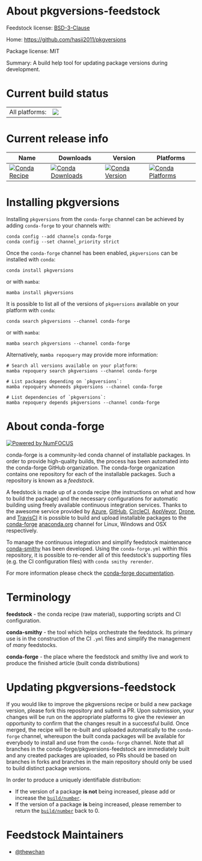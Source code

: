 About pkgversions-feedstock
===========================

Feedstock license: [BSD-3-Clause](https://github.com/conda-forge/pkgversions-feedstock/blob/main/LICENSE.txt)

Home: https://github.com/hasii2011/pkgversions

Package license: MIT

Summary: A build help tool for updating package versions during development.

Current build status
====================


<table><tr><td>All platforms:</td>
    <td>
      <a href="https://dev.azure.com/conda-forge/feedstock-builds/_build/latest?definitionId=14981&branchName=main">
        <img src="https://dev.azure.com/conda-forge/feedstock-builds/_apis/build/status/pkgversions-feedstock?branchName=main">
      </a>
    </td>
  </tr>
</table>

Current release info
====================

| Name | Downloads | Version | Platforms |
| --- | --- | --- | --- |
| [![Conda Recipe](https://img.shields.io/badge/recipe-pkgversions-green.svg)](https://anaconda.org/conda-forge/pkgversions) | [![Conda Downloads](https://img.shields.io/conda/dn/conda-forge/pkgversions.svg)](https://anaconda.org/conda-forge/pkgversions) | [![Conda Version](https://img.shields.io/conda/vn/conda-forge/pkgversions.svg)](https://anaconda.org/conda-forge/pkgversions) | [![Conda Platforms](https://img.shields.io/conda/pn/conda-forge/pkgversions.svg)](https://anaconda.org/conda-forge/pkgversions) |

Installing pkgversions
======================

Installing `pkgversions` from the `conda-forge` channel can be achieved by adding `conda-forge` to your channels with:

```
conda config --add channels conda-forge
conda config --set channel_priority strict
```

Once the `conda-forge` channel has been enabled, `pkgversions` can be installed with `conda`:

```
conda install pkgversions
```

or with `mamba`:

```
mamba install pkgversions
```

It is possible to list all of the versions of `pkgversions` available on your platform with `conda`:

```
conda search pkgversions --channel conda-forge
```

or with `mamba`:

```
mamba search pkgversions --channel conda-forge
```

Alternatively, `mamba repoquery` may provide more information:

```
# Search all versions available on your platform:
mamba repoquery search pkgversions --channel conda-forge

# List packages depending on `pkgversions`:
mamba repoquery whoneeds pkgversions --channel conda-forge

# List dependencies of `pkgversions`:
mamba repoquery depends pkgversions --channel conda-forge
```


About conda-forge
=================

[![Powered by
NumFOCUS](https://img.shields.io/badge/powered%20by-NumFOCUS-orange.svg?style=flat&colorA=E1523D&colorB=007D8A)](https://numfocus.org)

conda-forge is a community-led conda channel of installable packages.
In order to provide high-quality builds, the process has been automated into the
conda-forge GitHub organization. The conda-forge organization contains one repository
for each of the installable packages. Such a repository is known as a *feedstock*.

A feedstock is made up of a conda recipe (the instructions on what and how to build
the package) and the necessary configurations for automatic building using freely
available continuous integration services. Thanks to the awesome service provided by
[Azure](https://azure.microsoft.com/en-us/services/devops/), [GitHub](https://github.com/),
[CircleCI](https://circleci.com/), [AppVeyor](https://www.appveyor.com/),
[Drone](https://cloud.drone.io/welcome), and [TravisCI](https://travis-ci.com/)
it is possible to build and upload installable packages to the
[conda-forge](https://anaconda.org/conda-forge) [anaconda.org](https://anaconda.org/)
channel for Linux, Windows and OSX respectively.

To manage the continuous integration and simplify feedstock maintenance
[conda-smithy](https://github.com/conda-forge/conda-smithy) has been developed.
Using the ``conda-forge.yml`` within this repository, it is possible to re-render all of
this feedstock's supporting files (e.g. the CI configuration files) with ``conda smithy rerender``.

For more information please check the [conda-forge documentation](https://conda-forge.org/docs/).

Terminology
===========

**feedstock** - the conda recipe (raw material), supporting scripts and CI configuration.

**conda-smithy** - the tool which helps orchestrate the feedstock.
                   Its primary use is in the construction of the CI ``.yml`` files
                   and simplify the management of *many* feedstocks.

**conda-forge** - the place where the feedstock and smithy live and work to
                  produce the finished article (built conda distributions)


Updating pkgversions-feedstock
==============================

If you would like to improve the pkgversions recipe or build a new
package version, please fork this repository and submit a PR. Upon submission,
your changes will be run on the appropriate platforms to give the reviewer an
opportunity to confirm that the changes result in a successful build. Once
merged, the recipe will be re-built and uploaded automatically to the
`conda-forge` channel, whereupon the built conda packages will be available for
everybody to install and use from the `conda-forge` channel.
Note that all branches in the conda-forge/pkgversions-feedstock are
immediately built and any created packages are uploaded, so PRs should be based
on branches in forks and branches in the main repository should only be used to
build distinct package versions.

In order to produce a uniquely identifiable distribution:
 * If the version of a package **is not** being increased, please add or increase
   the [``build/number``](https://docs.conda.io/projects/conda-build/en/latest/resources/define-metadata.html#build-number-and-string).
 * If the version of a package **is** being increased, please remember to return
   the [``build/number``](https://docs.conda.io/projects/conda-build/en/latest/resources/define-metadata.html#build-number-and-string)
   back to 0.

Feedstock Maintainers
=====================

* [@thewchan](https://github.com/thewchan/)

